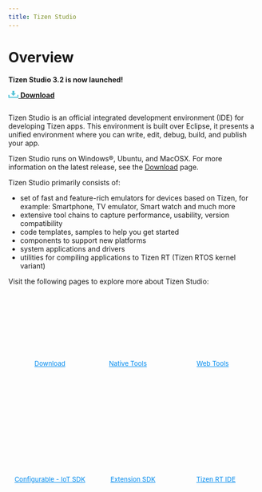 ```yaml
---
title: Tizen Studio
---
```

# Overview 

**Tizen Studio 3.2 is now launched!**

[![Download](tizenstudio/media/ic_docs_download.png)  **Download**](https://developer.tizen.org/development/tizen-studio/download)

<style>
    #main:before, 
    #main:after {
        content: "";
        display: table;
    }
    .docs-ui-started [class^="docs-ui-"] {
        height: 200px;
        padding: 0;
        text-align: center;
        border: 0 none;
        border-top: 0 solid #dadada;
        border-bottom: 0 solid #dadada;
        box-sizing: border-box;
        position: relative;
        float: left;
        margin: 2px auto 30px;
    }
    .docs-ui-started [class^="docs-ui-"]>span {
        display: block;
        color: #333;
        line-height: 32px;
        position: relative;   
    }
    .docs-ui-started .docs-ui-wearable:before, 
    .docs-ui-started .docs-ui-tv:before, 
    .docs-ui-started .docs-ui-mobile:before, 
    .docs-ui-started .docs-ui-widget:before, 
    .docs-ui-started .docs-ui-ide:before, 
    .docs-ui-started .docs-ui-wear:before, 
    .docs-ui-started .docs-ui-t:before, 
    .docs-ui-started .docs-ui-w:before, 
    .docs-ui-started .docs-ui-get:before, 
    .docs-ui-started .docs-ui-watch:before {
        height: 85px;
        margin: 0 auto 25px;
        align: center;
        background-position: 0 6px;
    }
    .docs-ui-started .docs-ui-wearable:before {
        content: " ";
        display: block;
        margin: auto;
        position: relative;
        width: 100px;
        height: 90px;
        background: url(tizenstudio/media/Download.png) no-repeat center top;
        background-position: 0 0 !important;
    }
    .docs-ui-started .docs-ui-wearable {
        width: 33%;
        padding-left: 0;
    }
    .docs-ui-started .docs-ui-t:before {
        content: " ";
        margin: auto;
        position: relative;
        display: block;
        width: 85px;
        height: 90px;
        background: url(tizenstudio/media/RT.png) no-repeat center top;
        background-position: 0 0 !important;
    }
    .docs-ui-started .docs-ui-t {
        width: 33%;
        padding-left: 0;
    }
     .docs-ui-started .docs-ui-wear {
        width: 33%;
        padding-left: 0;
    }
    .docs-ui-started .docs-ui-wear:before {
        content: " ";
        margin: auto;
        position: relative;
        display: block;
        width: 100px;
        height: 90px;
        background: url(tizenstudio/media/Csdk.png) no-repeat center top;
        background-position: 0 0 !important;
    }
    .docs-ui-started .docs-ui-wear {
        width: 33%;
        padding-left: 0;
    }
    .docs-ui-started .docs-ui-tv:before {
        content: " ";
        margin: auto;
        position: relative;
        display: block;
        width: 85px;
        height: 90px;
        background: url(tizenstudio/media/Tools.png) no-repeat center top;
        background-position: 0 0 !important;
    }
    .docs-ui-started .docs-ui-tv {
        width: 33%;
        padding-left: 0;
    }
    .docs-ui-started .docs-ui-widget:before {
        content: " ";
        margin: auto;
        position: relative;
        display: block;
        width: 100px;
        height: 90px;
        background: url(tizenstudio/media/webtools.png) no-repeat center top;
        background-position: 0 0 !important;
    }
    .docs-ui-started .docs-ui-widget {
        width: 33%;
        padding-left: 0;
    }
    .docs-ui-started .docs-ui-get:before {
        content: " ";
        margin: auto;
        position: relative;
        display: block;
        width: 100px;
        height: 90px;
        background: url(tizenstudio/media/SDK.png) no-repeat center top;
        background-position: 0 0 !important;
    }
    .docs-ui-started .docs-ui-get {
        width: 33%;
        padding-left: 0;
    }
    .docs-ui-started .docs-ui-w:before {
        content: " ";
        margin: auto;
        position: relative;
        display: block;
        width: 100px;
        height: 90px;
        background: url(tizenstudio/media/IDEp.png) no-repeat center top;
        background-position: 0 0 !important;
    }
    .docs-ui-started .docs-ui-w {
        width: 33%;
        padding-left: 0;
    }
    a.docs-btn-more {
        display: inline-block;
        font-size: 13px;
        color: #008aee;
    }
</style>

<section id ="main">

<p>Tizen Studio is an official integrated development environment (IDE) for developing Tizen apps. This environment is built over Eclipse, it presents a unified environment where you can write, edit, debug, build, and publish your app.</p> 
<p>Tizen Studio runs on Windows®, Ubuntu, and MacOSX. For more information on the latest release, see the <a href="https://developer.tizen.org/development/tizen-studio/download">Download</a> page.</p>
<p>Tizen Studio primarily consists of:</p>
<ul>
    <li>set of fast and feature-rich emulators for devices based on Tizen, for example: Smartphone, TV emulator, Smart watch and much more</li>
    <li>extensive tool chains to capture performance, usability, version compatibility</li>
    <li>code templates, samples to help you get started </li>
    <li>components to support new platforms</li>
    <li>system applications and drivers</li>
    <li>utilities for compiling applications to Tizen RT (Tizen RTOS kernel variant)</li>
</ul>
<p>Visit the following pages to explore more about Tizen Studio: </p>
<br/><br/>

<div class="docs-ui-started">
  <div class="docs-ui-wearable">
    <span>
    <a href="https://developer.tizen.org/development/tizen-studio/download" class="docs-btn-more">Download</a>
    </span>
  </div>

  <div class="docs-ui-tv" style="padding-left: 0px;padding-right: 20px;">
    <span>
        <a href="tizenstudio/native-tools/index.md" class="docs-btn-more">Native Tools</a><br>
    </span>
  </div>
 
   <div class="docs-ui-widget">
    <span>
    <a href="tizenstudio/web-tools/index.md" class="docs-btn-more" style="padding-left: 0px;padding-right: 13px;">Web Tools</a>
    </span>
  </div>

  <div class="docs-ui-wear">
    <span>
        <a href="tizenstudio/configurable-sdk/configurable-sdk.md" class="docs-btn-more">Configurable - IoT SDK</a>
    </span>
  </div>

  <div class="docs-ui-get">
    <span>
        <a href="tizenstudio/extension-sdk/overview.md" class="docs-btn-more">Extension SDK</a><br>
    </span>
  </div>

  <div class="docs-ui-w">
    <span>
        <a href="tizenstudio/rt-ide/overview.md" class="docs-btn-more">Tizen RT IDE</a><br>
    </span>
  </div>
</div>

</section>
